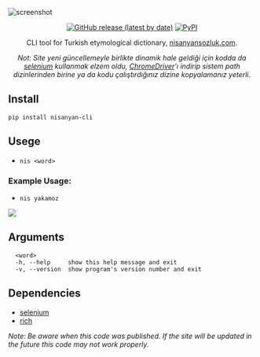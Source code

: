 ![screenshot](https://user-images.githubusercontent.com/16024979/162843362-4050c114-dc82-49eb-ac43-dd6cef79382a.png)

<div align="center">
<a href="https://github.com/agmmnn/nisanyan-cli">
<img alt="GitHub release (latest by date)" src="https://img.shields.io/github/v/release/agmmnn/nisanyan-cli"></a>
<a href="https://pypi.org/project/nisanyan-cli/">
<img alt="PyPI" src="https://img.shields.io/pypi/v/nisanyan-cli"></a>

CLI tool for Turkish etymological dictionary, [nisanyansozluk.com](https://www.nisanyansozluk.com/).

_Not: Site yeni güncellemeyle birlikte dinamik hale geldiği için kodda da [selenium](https://github.com/SeleniumHQ/selenium) kullanmak elzem oldu, [ChromeDriver](https://chromedriver.chromium.org/)'ı indirip sistem path dizinlerinden birine ya da kodu çalıştırdığınız dizine kopyalamanız yeterli._

</div>

## Install

`pip install nisanyan-cli`

## Usege

- `nis <word>`

### Example Usage:

- `nis yakamoz`

![](https://user-images.githubusercontent.com/16024979/162844886-7831aebc-8efe-4018-9df5-b26babcc1ca3.png)

## Arguments

```
  <word>
  -h, --help     show this help message and exit
  -v, --version  show program's version number and exit
```

## Dependencies

- [selenium](https://pypi.org/project/selenium/)
- [rich](https://pypi.org/project/rich/)

_Note: Be aware when this code was published. If the site will be updated in the future this code may not work properly._
